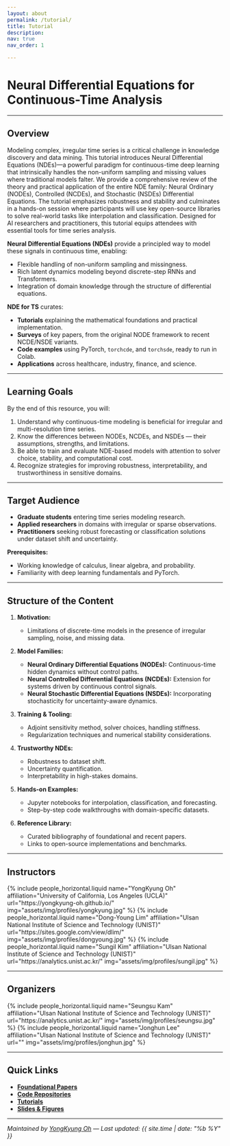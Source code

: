 ```yaml
---
layout: about
permalink: /tutorial/
title: Tutorial
description: 
nav: true
nav_order: 1

---
```


# **Neural Differential Equations for Continuous-Time Analysis**

---

## Overview

Modeling complex, irregular time series is a critical challenge in knowledge discovery and data mining. This tutorial introduces Neural Differential Equations (NDEs)—a powerful paradigm for continuous-time deep learning that intrinsically handles the non-uniform sampling and missing values where traditional models falter. We provide a comprehensive review of the theory and practical application of the entire NDE family: Neural Ordinary (NODEs), Controlled (NCDEs), and Stochastic (NSDEs) Differential Equations. The tutorial emphasizes robustness and stability and culminates in a hands-on session where participants will use key open-source libraries to solve real-world tasks like interpolation and classification. Designed for AI researchers and practitioners, this tutorial equips attendees with essential tools for time series analysis.

**Neural Differential Equations (NDEs)** provide a principled way to model these signals in continuous time, enabling:
- Flexible handling of non-uniform sampling and missingness.
- Rich latent dynamics modeling beyond discrete-step RNNs and Transformers.
- Integration of domain knowledge through the structure of differential equations.

**NDE for TS** curates:
- **Tutorials** explaining the mathematical foundations and practical implementation.
- **Surveys** of key papers, from the original NODE framework to recent NCDE/NSDE variants.
- **Code examples** using PyTorch, `torchcde`, and `torchsde`, ready to run in Colab.
- **Applications** across healthcare, industry, finance, and science.

---

## Learning Goals

By the end of this resource, you will:
1. Understand why continuous-time modeling is beneficial for irregular and multi-resolution time series.
2. Know the differences between NODEs, NCDEs, and NSDEs — their assumptions, strengths, and limitations.
3. Be able to train and evaluate NDE-based models with attention to solver choice, stability, and computational cost.
4. Recognize strategies for improving robustness, interpretability, and trustworthiness in sensitive domains.

---

## Target Audience

- **Graduate students** entering time series modeling research.
- **Applied researchers** in domains with irregular or sparse observations.
- **Practitioners** seeking robust forecasting or classification solutions under dataset shift and uncertainty.

**Prerequisites:**  
- Working knowledge of calculus, linear algebra, and probability.  
- Familiarity with deep learning fundamentals and PyTorch.

---

## Structure of the Content

1. **Motivation:**  
   - Limitations of discrete-time models in the presence of irregular sampling, noise, and missing data.

2. **Model Families:**  
   - **Neural Ordinary Differential Equations (NODEs):** Continuous-time hidden dynamics without control paths.  
   - **Neural Controlled Differential Equations (NCDEs):** Extension for systems driven by continuous control signals.  
   - **Neural Stochastic Differential Equations (NSDEs):** Incorporating stochasticity for uncertainty-aware dynamics.

3. **Training & Tooling:**  
   - Adjoint sensitivity method, solver choices, handling stiffness.  
   - Regularization techniques and numerical stability considerations.

4. **Trustworthy NDEs:**  
   - Robustness to dataset shift.  
   - Uncertainty quantification.  
   - Interpretability in high-stakes domains.

5. **Hands-on Examples:**  
   - Jupyter notebooks for interpolation, classification, and forecasting.  
   - Step-by-step code walkthroughs with domain-specific datasets.

6. **Reference Library:**  
   - Curated bibliography of foundational and recent papers.  
   - Links to open-source implementations and benchmarks.

---

## Instructors

<div class="row row-cols-1 row-cols-md-2 g-3">
  {% include people_horizontal.liquid name="YongKyung Oh" affiliation="University of California, Los Angeles (UCLA)" url="https://yongkyung-oh.github.io/" img="assets/img/profiles/yongkyung.jpg" %}
  {% include people_horizontal.liquid name="Dong-Young Lim" affiliation="Ulsan National Institute of Science and Technology (UNIST)" url="https://sites.google.com/view/dlim/" img="assets/img/profiles/dongyoung.jpg" %}
  {% include people_horizontal.liquid name="Sungil Kim" affiliation="Ulsan National Institute of Science and Technology (UNIST)" url="https://analytics.unist.ac.kr/" img="assets/img/profiles/sungil.jpg" %}
</div>

---

## Organizers

<div class="row row-cols-1 row-cols-md-2 g-3">
  {% include people_horizontal.liquid name="Seungsu Kam" affiliation="Ulsan National Institute of Science and Technology (UNIST)" url="https://analytics.unist.ac.kr/" img="assets/img/profiles/seungsu.jpg" %}
  {% include people_horizontal.liquid name="Jonghun Lee" affiliation="Ulsan National Institute of Science and Technology (UNIST)" url="" img="assets/img/profiles/jonghun.jpg" %}
</div>

---

## Quick Links

- **[Foundational Papers](/publications/)**  
- **[Code Repositories](#)**  
- **[Tutorials](https://github.com/yongkyung-oh/Stable-Neural-SDEs/tree/main/tutorial)**  
- **[Slides & Figures](#)**

---

*Maintained by [YongKyung Oh](https://yongkyung-oh.github.io/) — Last updated: {{ site.time | date: "%b %Y" }}*
